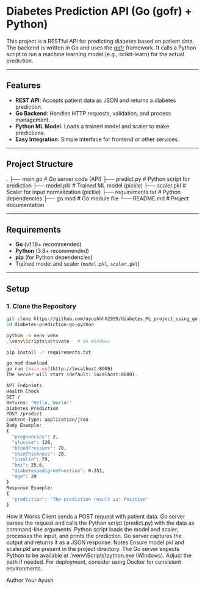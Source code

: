 ﻿# Diabetes Prediction API (Go (gofr) + Python)

This project is a RESTful API for predicting diabetes based on patient data. The backend is written in Go and uses the [gofr](https://github.com/gofr-dev/gofr) framework. It calls a Python script to run a machine learning model (e.g., scikit-learn) for the actual prediction.

---

## Features

- **REST API**: Accepts patient data as JSON and returns a diabetes prediction.
- **Go Backend**: Handles HTTP requests, validation, and process management.
- **Python ML Model**: Loads a trained model and scaler to make predictions.
- **Easy Integration**: Simple interface for frontend or other services.

---

## Project Structure


. ├── main.go # Go server code (API) ├── predict.py # Python script for prediction ├── model.pkl # Trained ML model (pickle) ├── scaler.pkl # Scaler for input normalization (pickle) ├── requirements.txt # Python dependencies ├── go.mod # Go module file └── README.md # Project documentation


---

## Requirements

- **Go** (v1.18+ recommended)
- **Python** (3.8+ recommended)
- **pip** (for Python dependencies)
- Trained model and scaler (`model.pkl`, `scaler.pkl`)

---

## Setup

### 1. Clone the Repository

```sh
git clone https://github.com/ayushhhh2999/diabetes_ML_project_using_gofr
cd diabetes-prediction-go-python

python -m venv venv
.\venv\Scripts\activate   # On Windows

pip install -r requirements.txt

go mod download
go run [main.go](http://localhost:8000)
The server will start (default: localhost:8000).

API Endpoints
Health Check
GET /
Returns: "Hello, World!"
Diabetes Prediction
POST /predict
Content-Type: application/json
Body Example:
{
  "pregnancies": 2,
  "glucose": 120,
  "bloodPressure": 70,
  "skinThickness": 20,
  "insulin": 79,
  "bmi": 25.6,
  "diabetespedigreeFunction": 0.351,
  "Age": 29
}
Response Example:
{
  "prediction": "The prediction result is: Positive"
}
```
How It Works
Client sends a POST request with patient data.
Go server parses the request and calls the Python script (predict.py) with the data as command-line arguments.
Python script loads the model and scaler, processes the input, and prints the prediction.
Go server captures the output and returns it as a JSON response.
Notes
Ensure model.pkl and scaler.pkl are present in the project directory.
The Go server expects Python to be available at .\\venv\\Scripts\\python.exe (Windows). Adjust the path if needed.
For deployment, consider using Docker for consistent environments.

Author
Your Ayush
